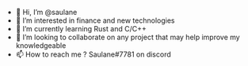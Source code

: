 - 👋 Hi, I’m @saulane
- 👀 I’m interested in finance and new technologies
- 🌱 I’m currently learning Rust and C/C++
- 💞️ I’m looking to collaborate on any project that may help improve my knowledgeable 
- 📫 How to reach me ? Saulane#7781 on discord
